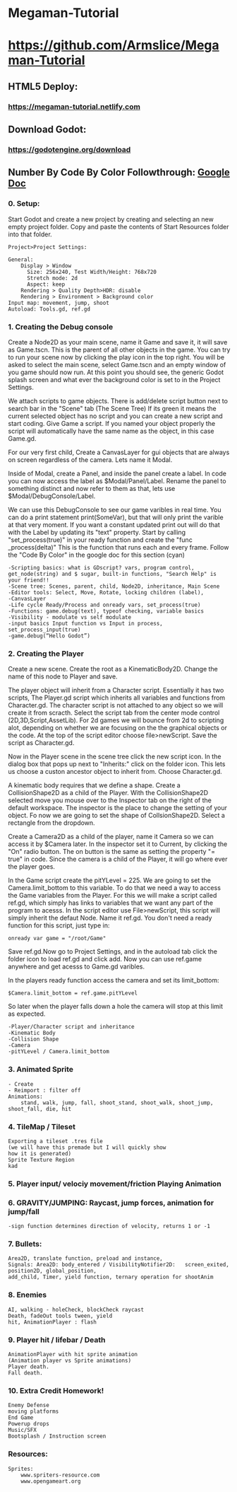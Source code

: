 # Megaman-Tutorial
# https://github.com/Armslice/Megaman-Tutorial

## HTML5 Deploy:
### https://megaman-tutorial.netlify.com

## Download Godot:
### https://godotengine.org/download

## Number By Code By Color Followthrough:  [Google Doc](https://docs.google.com/document/d/17_708wYdpQQjCvqxompUCOMqtMxhsSnsNSRo1mf8v6c/edit?usp=sharing)

### 0. Setup:

Start Godot and create a new project by creating and selecting an new empty project folder.
Copy and paste the contents of Start Resources folder into that folder.

	Project>Project Settings:
	
	General:
		Display > Window
          Size: 256x240, Test Width/Height: 768x720 
          Stretch mode: 2d
          Aspect: keep
		Rendering > Quality Depth>HDR: disable 
        Rendering > Environment > Background color
	Input map: movement, jump, shoot
	Autoload: Tools.gd, ref.gd

### 1. Creating the Debug console

Create a Node2D as your main scene, name it Game and save it, it will save as Game.tscn. This is the parent of all other objects in the game. You can try to run your scene now by clicking the play icon in the top right. You will be asked to select the main scene, select Game.tscn and an empty window of you game should now run. At this point you should see, the generic Godot splash screen and what ever the background color is set to in the Project Settings.

We attach scripts to game objects. There is add/delete script button next to search bar in the "Scene" tab (The Scene Tree) If its green it means the current selected object has no script and you can create a new script and start coding. Give Game a script. If you named your object properly the script will automatically have the same name as the object, in this case Game.gd.

For our very first child, Create a CanvasLayer for gui objects that are always on screen regardless of the camera. Lets name it Modal.

Inside of Modal, create a Panel, and inside the panel create a label. In code you can now access the label as $Modal/Panel/Label. Rename the panel to something distinct and now refer to them as that, lets use $Modal/DebugConsole/Label.

We can use this DebugConsole to see our game varibles in real time. You can do a print statement print(SomeVar), but that will only print the varible at that very moment. If you want a constant updated print out will do that with the Label by updating its "text" property. Start by calling "set_process(true)" in your ready function and create the "func _process(delta)" This is the function that runs each and every frame. Follow the "Code By Color" in the google doc for this section (cyan)

    -Scripting basics: what is GDscript? vars, program control, get_node(string) and $ sugar, built-in functions, "Search Help" is your friend!!
    -Scene tree: Scenes, parent, child, Node2D, inheritance, Main Scene
    -Editor tools: Select, Move, Rotate, locking children (label), 
    -CanvasLayer
    -Life cycle Ready/Process and onready vars, set_process(true)
    -Functions: game.debug(text), typeof checking, variable basics
    -Visibility - modulate vs self modulate
    -input basics Input function vs Input in process, 		set_process_input(true)
    -game.debug(“Hello Godot”)

### 2. Creating the Player<Character> 

Create a new scene. Create the root as a KinematicBody2D. Change the name of this node to Player and save.

The player object will inherit from a Character script. Essentially it has two scripts, The Player.gd script which inherits all variables and functions from Character.gd. The character script is not attached to any object so we will create it from scracth. Select the script tab from the center mode control (2D,3D,Script,AssetLib). 
    For 2d games we will bounce from 2d to scripting alot, depending on whether we are focusing on the the graphical objects or the code. 
At the top of the script editor choose file>newScript. Save the script as Character.gd.

Now in the Player scene in the scene tree click the new script icon. In the dialog box that pops up next to "Inherits:" click on the folder icon. This lets us choose a custon ancestor object to inherit from. Choose Character.gd.

A kinematic body requires that we define a shape. Create a CollisionShape2D as a child of the Player. With the CollisionShape2D selected move you mouse over to the Inspector tab on the right of the default workspace. The inspector is the place to change the setting of your object. Fo now we are going to set the shape of CollsionShape2D. Select a rectangle from the dropdown.

Create a Camera2D as a child of the player, name it Camera so we can access it by $Camera later. In the inspector set it to Current, by clicking the "On" radio button. The on button is the same as setting the property "= true" in code. Since the camera is a child of the Player, it will go where ever the player goes.

In the Game script create the pitYLevel = 225. We are going to set the Camera.limit_bottom to this variable. To do that we need a way to access the Game variables from the Player. For this we will make a script called ref.gd, which simply has links to variables that we want any part of the program to acesss. In the script editor use File>newScript, this script will simply inherit the defaut Node.  Name it ref.gd. You don't need a ready function for this script, just type in:

    onready var game = "/root/Game"

Save ref.gd.Now go to Project Settings, and in the autoload tab click the folder icon to load ref.gd and click add. Now you can use ref.game anywhere and get acesss to Game.gd varibles.

In the players ready function access the camera and set its limit_bottom:
    
    $Camera.limit_bottom = ref.game.pitYLevel

So later when the player falls down a hole the camera will stop at this limit as expected.
    
    -Player/Character script and inheritance
	-Kinematic Body
	-Collision Shape
	-Camera
	-pitYLevel / Camera.limit_bottom

### 3. Animated Sprite
	- Create 
	- Reimport : filter off
    Animations:
        stand, walk, jump, fall, shoot_stand, shoot_walk, shoot_jump, shoot_fall, die, hit

### 4. TileMap / Tileset
    Exporting a tileset .tres file 
    (we will have this premade but I will quickly show
    how it is generated)
    Sprite Texture Region
    kad

### 5. Player input/ velociy movement/friction Playing Animation
	

### 6. GRAVITY/JUMPING: Raycast, jump forces, animation for jump/fall
    -sign function determines direction of velocity, returns 1 or -1

### 7. Bullets: 
	Area2D, translate function, preload and instance, 
	Signals: Area2D: body_entered / VisibilityNotifier2D: 	screen_exited, position2D, global_position, 
	add_child, Timer, yield function, ternary operation for shootAnim

### 8. Enemies
	AI, walking - holeCheck, blockCheck raycast
	Death, fadeOut tools tween, yield
	hit, AnimationPlayer : flash

### 9. Player hit / lifebar / Death
	AnimationPlayer with hit sprite animation 
	(Animation player vs Sprite animations)
	Player death.
	Fall death.

### 10. Extra Credit Homework!
	
	Enemy Defense
	moving platforms
	End Game
	Powerup drops
	Music/SFX
    Bootsplash / Instruction screen


### Resources:
	Sprites:
		www.spriters-resource.com
		www.opengameart.org


